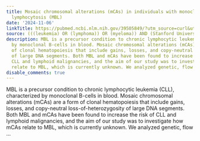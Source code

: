 ```yaml
---
title: Mosaic chromosomal alterations (mCAs) in individuals with monoclonal B-cell
  lymphocytosis (MBL)
date: '2024-11-06'
linkTitle: https://pubmed.ncbi.nlm.nih.gov/39505849/?utm_source=curl&utm_medium=rss&utm_campaign=pubmed-2&utm_content=1Rkszs2HVZ2RHP33OibaNFew6VK-LzjJWTD4GwmLlk8B-wCceh&fc=20220923065203&ff=20241107171233&v=2.18.0.post9+e462414
source: (((leukemia) OR (lymphoma)) OR (myeloma)) AND (Stanford University[Affiliation])
description: MBL is a precursor condition to chronic lymphocytic leukemia (CLL), characterized
  by monoclonal B-cells in blood. Mosaic chromosomal alterations (mCAs) are a form
  of clonal hematopoiesis that include gains, losses, and copy-neutral loss-of-heterozygosity
  of large DNA segments. Both MBL and mCAs have been found to increase the risk of
  CLL and lymphoid malignancies, and the aim of our study was to investigate how mCAs
  relate to MBL, which is currently unknown. We analyzed genetic, flow ...
disable_comments: true
---
```

MBL is a precursor condition to chronic lymphocytic leukemia (CLL), characterized by monoclonal B-cells in blood. Mosaic chromosomal alterations (mCAs) are a form of clonal hematopoiesis that include gains, losses, and copy-neutral loss-of-heterozygosity of large DNA segments. Both MBL and mCAs have been found to increase the risk of CLL and lymphoid malignancies, and the aim of our study was to investigate how mCAs relate to MBL, which is currently unknown. We analyzed genetic, flow ...